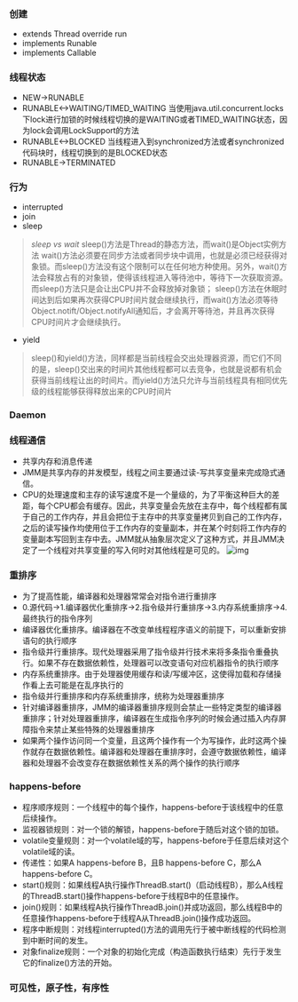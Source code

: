 ### 创建
* extends Thread override run
* implements Runable
* implements Callable

### 线程状态
* NEW->RUNABLE
* RUNABLE<->WAITING/TIMED_WAITING
当使用java.util.concurrent.locks下lock进行加锁的时候线程切换的是WAITING或者TIMED_WAITING状态，因为lock会调用LockSupport的方法
* RUNABLE<->BLOCKED
当线程进入到synchronized方法或者synchronized代码块时，线程切换到的是BLOCKED状态
* RUNABLE->TERMINATED

### 行为
* interrupted
* join
* sleep
> *sleep vs wait*
sleep()方法是Thread的静态方法，而wait()是Object实例方法
wait()方法必须要在同步方法或者同步块中调用，也就是必须已经获得对象锁。而sleep()方法没有这个限制可以在任何地方种使用。另外，wait()方法会释放占有的对象锁，使得该线程进入等待池中，等待下一次获取资源。而sleep()方法只是会让出CPU并不会释放掉对象锁；
sleep()方法在休眠时间达到后如果再次获得CPU时间片就会继续执行，而wait()方法必须等待Object.notift/Object.notifyAll通知后，才会离开等待池，并且再次获得CPU时间片才会继续执行。

* yield
> sleep()和yield()方法，同样都是当前线程会交出处理器资源，而它们不同的是，sleep()交出来的时间片其他线程都可以去竞争，也就是说都有机会获得当前线程让出的时间片。而yield()方法只允许与当前线程具有相同优先级的线程能够获得释放出来的CPU时间片
### Daemon

### 线程通信
* 共享内存和消息传递
* JMM是共享内存的并发模型，线程之间主要通过读-写共享变量来完成隐式通信。
* CPU的处理速度和主存的读写速度不是一个量级的，为了平衡这种巨大的差距，每个CPU都会有缓存。因此，共享变量会先放在主存中，每个线程都有属于自己的工作内存，并且会把位于主存中的共享变量拷贝到自己的工作内存，之后的读写操作均使用位于工作内存的变量副本，并在某个时刻将工作内存的变量副本写回到主存中去。JMM就从抽象层次定义了这种方式，并且JMM决定了一个线程对共享变量的写入何时对其他线程是可见的。
![img](https://camo.githubusercontent.com/2b2efdea761db047e786bd5a0d781cb578d01fea/68747470733a2f2f757365722d676f6c642d63646e2e786974752e696f2f323031382f342f33302f313633313562323431306139653365623f696d61676556696577322f302f772f313238302f682f3936302f666f726d61742f776562702f69676e6f72652d6572726f722f31 "img")

### 重排序
* 为了提高性能，编译器和处理器常常会对指令进行重排序
* 0.源代码->1.编译器优化重排序->2.指令级并行重排序->3.内存系统重排序->4.最终执行的指令序列
* 编译器优化重排序。编译器在不改变单线程程序语义的前提下，可以重新安排语句的执行顺序
* 指令级并行重排序。现代处理器采用了指令级并行技术来将多条指令重叠执行。如果不存在数据依赖性，处理器可以改变语句对应机器指令的执行顺序
* 内存系统重排序。由于处理器使用缓存和读/写缓冲区，这使得加载和存储操作看上去可能是在乱序执行的
* 指令级并行重排序和内存系统重排序，统称为处理器重排序
* 针对编译器重排序，JMM的编译器重排序规则会禁止一些特定类型的编译器重排序；针对处理器重排序，编译器在生成指令序列的时候会通过插入内存屏障指令来禁止某些特殊的处理器重排序
* 如果两个操作访问同一个变量，且这两个操作有一个为写操作，此时这两个操作就存在数据依赖性。编译器和处理器在重排序时，会遵守数据依赖性，编译器和处理器不会改变存在数据依赖性关系的两个操作的执行顺序

### happens-before
* 程序顺序规则：一个线程中的每个操作，happens-before于该线程中的任意后续操作。
* 监视器锁规则：对一个锁的解锁，happens-before于随后对这个锁的加锁。
* volatile变量规则：对一个volatile域的写，happens-before于任意后续对这个volatile域的读。
* 传递性：如果A happens-before B，且B happens-before C，那么A happens-before C。
* start()规则：如果线程A执行操作ThreadB.start()（启动线程B），那么A线程的ThreadB.start()操作happens-before于线程B中的任意操作。
* join()规则：如果线程A执行操作ThreadB.join()并成功返回，那么线程B中的任意操作happens-before于线程A从ThreadB.join()操作成功返回。
* 程序中断规则：对线程interrupted()方法的调用先行于被中断线程的代码检测到中断时间的发生。
* 对象finalize规则：一个对象的初始化完成（构造函数执行结束）先行于发生它的finalize()方法的开始。

### 可见性，原子性，有序性
